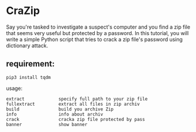 # CraZip

Say you're tasked to investigate a suspect's computer and you find a zip file that seems very useful but protected by a password. In this tutorial, you will write a simple Python script that tries to crack a zip file's password using dictionary attack.

## requirement:

    pip3 install tqdm

usage:

    extract				specify full path to your zip file
    fullextract			extract all files in zip archiv
    build				build you archive Zip
    info 				info about archiv
    crack				cracka zip file protected by pass 
    banner				show banner
